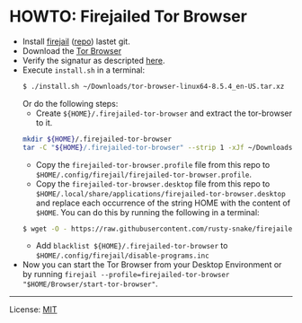 # HOWTO: Firejailed Tor Browser

  * Install [firejail](https://firejail.wordpress.com/) ([repo](https://github.com/netblue30/firejail)) lastet git.
  * Download the [Tor Browser](https://www.torproject.org/download/)  
  * Verify the signatur as descripted [here](https://support.torproject.org/#how-to-verify-signature).
  * Execute `install.sh` in a terminal:
    ```bash
    $ ./install.sh ~/Downloads/tor-browser-linux64-8.5.4_en-US.tar.xz
    ```
    Or do the following steps:
    * Create `${HOME}/.firejailed-tor-browser` and extract the tor-browser to it.
    ```bash
    mkdir ${HOME}/.firejailed-tor-browser
    tar -C "${HOME}/.firejailed-tor-browser" --strip 1 -xJf ~/Downloads/tor-browser-linux64-8.5.4_en-US.tar.xz
    ```
    * Copy the `firejailed-tor-browser.profile` file from this repo to `$HOME/.config/firejail/firejailed-tor-browser.profile`.
    * Copy the `firejailed-tor-browser.desktop` file from this repo to `$HOME/.local/share/applications/firejailed-tor-browser.desktop` and replace each occurrence of the string HOME with the content of `$HOME`. You can do this by running the following in a terminal:
    ```bash
    $ wget -O - https://raw.githubusercontent.com/rusty-snake/firejailed-tor-browser/master/firejailed-tor-browser.desktop | sed "s,HOME,${HOME},g" > ${HOME}/.local/share/applications/firejailed-tor-browser.desktop
    ```
    * Add `blacklist ${HOME}/.firejailed-tor-browser` to `$HOME/.config/firejail/disable-programs.inc`
  * Now you can start the Tor Browser from your Desktop Environment or by running `firejail --profile=firejailed-tor-browser "$HOME/Browser/start-tor-browser"`.

--------------------

License: [MIT](LICENSE)
